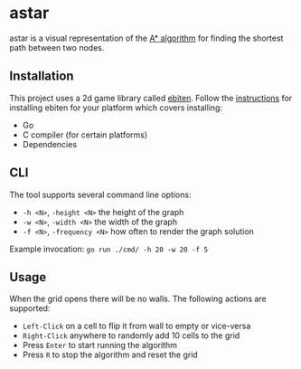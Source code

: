 # astar

astar is a visual representation of the [A\* algorithm](https://en.wikipedia.org/wiki/A*_search_algorithm) for finding the shortest path between two nodes.

## Installation

This project uses a 2d game library called [ebiten](https://ebiten.org/).
Follow the [instructions](https://ebiten.org/documents/install.html) for installing ebiten for your platform which covers installing:

- Go
- C compiler (for certain platforms)
- Dependencies

## CLI

The tool supports several command line options:

- `-h <N>`, `-height <N>` the height of the graph
- `-w <N>`, `-width <N>` the width of the graph
- `-f <N>`, `-frequency <N>` how often to render the graph solution

Example invocation:
`go run ./cmd/ -h 20 -w 20 -f 5`

## Usage

When the grid opens there will be no walls. The following actions are supported:

- `Left-Click` on a cell to flip it from wall to empty or vice-versa
- `Right-Click` anywhere to randomly add 10 cells to the grid
- Press `Enter` to start running the algorithm
- Press `R` to stop the algorithm and reset the grid
